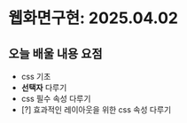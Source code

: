 # 웹화면구현: 2025.04.02
## 오늘 배울 내용 요점
- css 기초
- **선택자** 다루기
- css 필수 속성 다루기
- [?] 효과적인 레이아웃을 위한 css 속성 다루기


